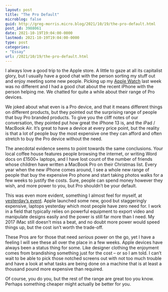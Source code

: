 ```yaml
---
layout: post
title: "The Pro Default"
microblog: false
guid: http://greg-morris.micro.blog/2021/10/19/the-pro-default.html
post_id: 3988061
date: 2021-10-19T19:04:00-0000
lastmod: 2021-10-19T19:04:00-0000
type: post
categories:
- "Essay"
url: /2021/10/19/the-pro-default.html
---
```

<p>I always love a good trip to the Apple store. A little to gaze at all its capitalist glory, but I usually have a good chat with the person sorting my stuff out and enjoy meeting some new people. Picking up my <a href="https://gregmorris.co.uk/a-month-without-an-apple-watch/">Apple Watch</a> last week was no different and I had a good chat about the recent iPhone with the person helping me. We chatted for quite a while about their range of Pro devices.</p><p>We joked about what even is a Pro device, and that it means different things on different products, but they pointed out the surprising range of people that buy Pro branded products. To give you the cliff notes of our conversation, they pointed put how great the iPhone 13 is, and the iPad / MacBook Air. It’s great to have a device at every price point, but the reality is that a lot of people buy the most expensive one they can afford and often stretch to buy the Pro device without the need.</p><p>The anecdotal evidence seems to point towards the same conclusions. Your local coffee house features people browsing the internet, or writing Word docs on £1500+ laptops, and I have lost count of the number of friends whose children have written a MacBook Pro on their Christmas list. Every year when the new iPhone comes around, I see a whole new range of people that buy the expensive Pro phone and start taking photos walks for a few weeks to justify the costs. Sure, people can spend money however they wish, and more power to you, but Pro shouldn’t be your default.</p><p>This was even more evident, something I almost feel for myself, at <a href="https://www.apple.com/uk/apple-events/october-2021/">yesterday’s event</a>. Apple launched some new, good but staggeringly expensive, laptops yesterday which most people have zero need for. I work in a field that typically relies on powerful equipment to export video and manipulate designs easily and the power is still far more than I need. My 2017 iMac still doesn’t miss a beat, and no doubt more power would speed things up, but the cost isn’t worth the trade-off.</p><p>These Pros are for those that need <em><em>serious</em></em> power on the go, yet I have a feeling I will see these all over the place in a few weeks. Apple devices have always been a status thing for some. Like designer clothing the enjoyment comes from brandishing something just for the cost – or so I am told. I can’t wait to be able to pick those notched screens out with not too much trouble and have a look at what tasks are being done on a machine that is at least a thousand pound more expensive than required.</p><p>Of course, you do you, but the rest of the range are great too you know. Perhaps something cheaper might actually be better for you.</p>
